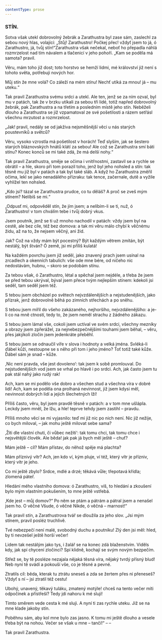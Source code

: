 ```yaml
---
contentType: prose
---
```


### STÍN.

Sotva však utekl dobrovolný žebrák a Zarathustra byl zase sám, zaslechl za sebou nový hlas, volající: „Stůj! Zarathustro! Počkej přec! vždyť jsem to já, ó Zarathustro, já, tvůj stín!“Zarathustra však nečekal, neboť ho přepadla náhlá rozmrzelost nad tím návalem a tlačenicí v jeho pohoří. „Kam se poděla má samota? pravil. 

Věru, mám toho již dost; toto horstvo se hemží lidmi, mé království již není s tohoto světa, potřebuji nových hor. 

Můj stín že mne volá? Co záleží na mém stínu! Nechť utíká za mnou! já – mu uteku.“ 

Tak pravil Zarathustra svému srdci a utekl. Ale ten, jenž se za ním ozval, byl mu v patách, tak že v brzku utíkali za sebou tři lidé, totiž napřed dobrovolný žebrák, pak Zarathustra a na třetím a posledním místě jeho stín. Neběželi dlouho a Zarathustra se již vzpamatoval ze své pošetilosti a rázem setřásl všechnu mrzutost a rozmrzelost. 

„Jak! pravil, nedály se od jakživa nejsměšnější věci u nás starých poustevníků a světců? 

Věru, vysoko vzrostla má pošetilost v horách! Teď slyším, jak se šestero starých bláznovských hnátů klátí za sebou! Ale což se Zarathustra smí báti stínu? Konec konců se mi také zdá, že má delší nohy.“ 

Tak pravil Zarathustra, směje se očima i vnitřnostmi, zastavil se a rychle se obrátil – a hle, skoro při tom porazil toho, jenž byl jeho nohsled a stín: tak těsně mu již byl v patách a tak byl také sláb. A když ho Zarathustra změřil očima, lekl se jako nenadálého přízraku: tak tence, začernale, dutě a vyžile vyhlížel ten nohsled. 

„Kdo jsi? tázal se Zarathustra prudce, co tu děláš? A proč se zveš mým stínem? Nelíbíš se mi.“

„Odpusť mi, odpověděl stín, že jím jsem; a nelíbím-li se ti, nuž, ó Zarathustro! v tom chválím tebe i tvůj dobrý vkus. 

Jsem poutník, jenž se ti už mnoho nachodil v patách: vždy jsem byl na cestě, ale bez cíle, též bez domova: a tak mi věru málo chybí k věčnému židu, až na to, že nejsem věčný, ani žid.

Jak? Což na vždy mám být pocestný? Být každým větrem zmítán, být nestálý, být štván? Ó země, jsi mi příliš kulatá!

Na každém povrchu jsem již seděl, jako znavený prach jsem usínal na zrcadlech a okenních tabulích: vše ode mne bére, od ničeho nic nedostávám, hubnu, – skoro se podobám stínu.

Za tebou však, ó Zarathustro, létal a spěchal jsem nejdéle, a třeba že jsem se před tebou ukrýval, býval jsem přece tvým nejlepším stínem: kdekoli jsi seděl, tam seděl jsem též.

S tebou jsem obcházel po světech nejvzdálenějších a nejstudenějších, jako přízrak, jenž dobrovolně běhá po zimních střechách a po sněhu.

S tebou jsem mířil do všeho zakázaného, nejhoršího, nejvzdálenějšího: a je-li co na mně ctností, tedy to, že jsem neměl strachu z žádného zákazu.

S tebou jsem lámal vše, cokoli jsem uctíval ve svém srdci, všechny mezníky a obrazy jsem zpřerážel, za nejnebezpečnějšími touhami jsem běhal, – věru, přes jakýkoli zločin jsem jedenkráte přeběhl.

S tebou jsem se odnaučil víře v slova i hodnoty a velká jména. Svléká-li ďábel kůži, nestoupne se s něho při tom i jeho jméno? Toť totiž také kůže. Ďábel sám je snad – kůže.

,Nic není pravda, vše jest dovoleno‘: tak jsem k sobě promlouval. Do nejstudenějších vod jsem se vrhal po hlavě i po srdci. Ach, jak často jsem tu pak stál nahý jako rudý rak!

Ach, kam se mi podělo vše dobro a všechen stud a všechna víra v dobré lidi! Ach, kam se poděla ona prolhaná nevinnost, již jsem kdysi měl, nevinnost dobrých lidí a jejich šlechetných lží!

Příliš často, věru, byl jsem pravdě těsně v patách: a v tom mne ušlápla. Leckdy jsem mněl, že lžu, a hle! teprve tehdy jsem zastihl – pravdu.

Příliš mnoho věcí se mi vyjasnilo: teď mi již nic po nich není. Nic již nežije, co bych miloval, – jak mohu ještě milovat sebe sama?

‚Žíti dle vlastní chuti, či vůbec nežiti‘: tak tomu chci, tak tomu chce i nejsvětější člověk. Ale běda! jak pak já bych měl ještě – chuť?

Mám ještě – cíl? Mám přístav, do něhož spěje má plachta? 

Mám příznivý vítr? Ach, jen kdo ví, kým pluje, ví též, který vítr je přízniv, který vítr je jeho. 

Co mi ještě zbylo? Srdce, mdlé a drzé; těkává vůle; třepotavá křídla; zlomená páteř. 

Hledání mého vlastního domova: ó Zarathustro, víš, to hledání a zkoušení bylo mým vlastním pokušením, to mne ještě vstřebá. 

‚Kde jest – můj domov?“ Po něm se ptám a pátrám a pátral jsem a nenašel jsem ho. O věčné Všude, ó věčné Nikde, ó věčná – marnost!“

  

Tak pravil stín, a Zarathustrova tvář se dloužila za jeho slov. „Jsi mým stínem, pravil posléz truchlivě. 

Tvé nebezpečí není malé, svobodný duchu a poutníku! Zlý den jsi měl: hled, by ti nevzešel ještě horší večer! 

Lidem tak nestálým jako tys, i žalář se na konec zdá blaženstvím. Viděls kdy, jak spí chycení zločinci? Spí klidně, kochají se svým novým bezpečím. 

Střež se, by tě posléze nezajala nějaká těsná víra, nějaký tvrdý přísný blud! Neb nyní tě svádí a pokouší vše, co je těsné a pevné.

Ztratils cíl: běda, kterak tu ztrátu sneseš a zda se žertem přes ni přeneseš? Vždyť s ní – jsi ztratil též cestu! 

Ubohý, unavený, těkavý tuláku, zmatený motýle! chceš na tento večer míti odpočinek a přístřeší? Tedy jdi nahoru k mé sluji! 

Tímto směrem vede cesta k mé sluji. A nyní ti zas rychle uteku. Již se na mne klade jakoby stín. 

Poběhnu sám, aby kol mne bylo zas jasno. K tomu mi ještě dlouho a vesele třeba být na nohou. Večer se však u mne – tančí!“ – –

  

Tak pravil Zarathustra.
